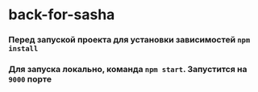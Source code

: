 # back-for-sasha

### Перед запуской проекта для установки зависимостей `npm install`
### Для запуска локально, команда `npm start`. Запустится на `9000` порте
